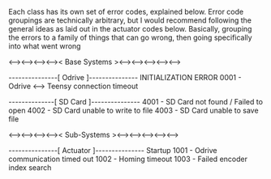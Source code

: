 Each class has its own set of error codes, explained below. Error code groupings are technically arbitrary, but I would recommend following the general ideas as laid out in the actuator codes below. Basically, grouping the errors to a family of things that can go wrong, then going specifically into what went wrong


<--><--><--><-->< Base Systems ><--><--><--><--><-->

---------------[ Odrive ]---------------
INITIALIZATION ERROR
    0001 - Odrive <--> Teensy connection timeout

--------------[ SD Card ]---------------
    4001 - SD Card not found / Failed to open
    4002 - SD Card unable to write to file
    4003 - SD Card unable to save file

<--><--><--><-->< Sub-Systems ><--><--><--><--><-->

---------------[ Actuator ]---------------
Startup
    1001 - Odrive communication timed out
    1002 - Homing timeout
    1003 - Failed encoder index search